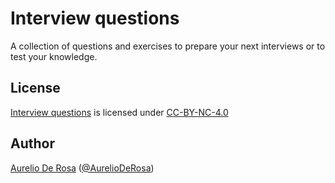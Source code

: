 # Interview questions

A collection of questions and exercises to prepare your next interviews or to test your knowledge.

## License

[Interview questions](https://github.com/AurelioDeRosa/interview-questions) is licensed under [CC-BY-NC-4.0](https://creativecommons.org/licenses/by-nc/4.0/)

## Author

[Aurelio De Rosa](https://www.audero.it) ([@AurelioDeRosa](https://twitter.com/AurelioDeRosa))